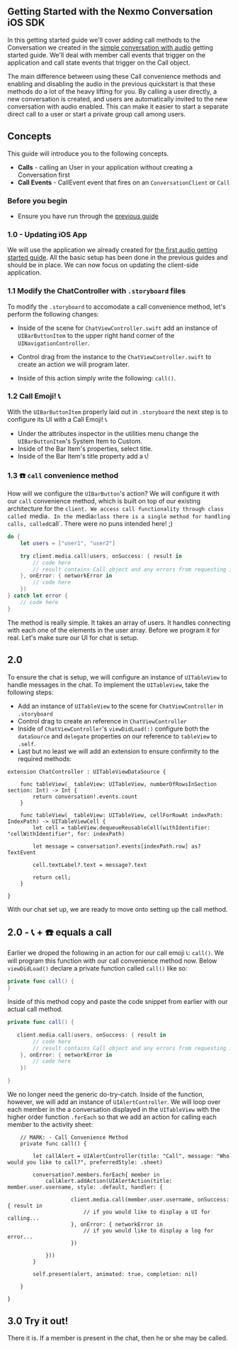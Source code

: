 ## Getting Started with the Nexmo Conversation iOS SDK

In this getting started guide we'll cover adding call methods to the Conversation we created in the [simple conversation with audio](/stitch/in-app-messaging/guides/4-enable-audio/swift) getting started guide. We'll deal with member call events that trigger on the application and call state events that trigger on the Call object.

The main difference between using these Call convenience methods and enabling and disabling the audio in the previous quickstart is that these methods do a lot of the heavy lifting for you. By calling a user directly, a new conversation is created, and users are automatically invited to the new conversation with audio enabled. This can make it easier to start a separate direct call to a user or start a private group call among users.

## Concepts

This guide will introduce you to the following concepts.

- **Calls** - calling an User in your application without creating a Conversation first
- **Call Events** - CallEvent event that fires on an `ConversationClient` or `Call`


### Before you begin
- Ensure you have run through the [previous guide](/stitch/in-app-messaging/guides/4-enable-audio/swift) 

### 1.0 - Updating iOS App

We will use the application we already created for [the first audio getting started guide](/stitch/in-app-messaging/guides/4-enable-audio/swift). All the basic setup has been done in the previous guides and should be in place. We can now focus on updating the client-side application.

### 1.1 Modify the ChatController with `.storyboard` files 
To modify the `.storyboard` to accomodate a call convenience method, let's perform the following changes: 

- Inside of the scene for `ChatViewController.swift` add an instance of `UIBarButtonItem` to the upper right hand corner of the `UINavigationController`. 

- Control drag from the instance to the `ChatViewController.swift` to create an action we will program later. 

- Inside of this action simply write the following: `call()`. 

### 1.2 Call Emoji! 📞

With the `UIBarButtonItem` properly laid out in `.storyboard` the next step is to configure its UI with a Call Emoji! 📞

- Under the attributes inspector in the utilities menu change the `UIBarButtonItem`'s System Item to Custom. 
- Inside of the Bar Item's properties, select title. 
- Inside of the Bar Item's title property add a 📞!

### 1.3 ☎️ `call` convenience method 

How will we configure the `UIBarButton`'s action? We will configure it with our `call` convenience method, which is built on top of our existing architecture for the `client. We access call functionality through class called `media`. In the `media` class there is a single method for handling calls, called `call`. There were no puns intended here! ;) 


```swift
do {
    let users = ["user1", "user2"]

    try client.media.call(users, onSuccess: { result in
        // code here
        // result contains Call object and any errors from requesting invites for users
    }, onError: { networkError in
        // code here
    })
} catch let error {
    // code here
}
``` 

The method is really simple. It takes an array of users. It handles connecting with each one of the elements in the user array. Before we program it for real. Let's make sure our UI for chat is setup. 

## 2.0 

To ensure the chat is setup, we will configure an instance of `UITableView` to handle messages in the chat. To implement the `UITableView`, take the following steps: 

- Add an instance of `UITableView` to the scene for `ChatViewController` in `.storyboard`
- Control drag to create an reference in `ChatViewController`
- Inside of `ChatViewController`'s `viewDidLoad(:)` configure both the `dataSource` and `delegate` properties on our reference to `tableView` to `.self`. 
- Last but no least we will add an extension to ensure confirmity to the required methods:

```
extension ChatController : UITableViewDataSource {
    
    func tableView(_ tableView: UITableView, numberOfRowsInSection section: Int) -> Int {
        return conversation!.events.count
    }
    
    func tableView(_ tableView: UITableView, cellForRowAt indexPath: IndexPath) -> UITableViewCell {
        let cell = tableView.dequeueReusableCell(withIdentifier: "cellWithIdentifier", for: indexPath)
        
        let message = conversation?.events[indexPath.row] as? TextEvent
        
        cell.textLabel?.text = message?.text
        
        return cell;
    }

} 
``` 
With our chat set up, we are ready to move onto setting up the call method. 

## 2.0 -  📞 + ☎️ equals a call

Earlier we droped the following in an action for our call emoji 📞: `call()`. We will program this function with our call convenience method now. Below `viewDidLoad()` declare a private function called `call()` like so: 

```swift 
private func call() {
}
``` 

Inside of this method copy and paste the code snippet from earlier with our actual call method. 

```swift 
private func call() {

   client.media.call(users, onSuccess: { result in
        // code here
        // result contains Call object and any errors from requesting invites for users
    }, onError: { networkError in
        // code here
    })

}
``` 
We no longer need the generic do-try-catch.  Inside of the function, however, we will add an instance of `UIAlertController`. We will loop over each member in the a conversation displayed in the `UITableView` with the higher order function `.forEach` so that we add an action for calling each member to the activity sheet:

```
    // MARK: - Call Convenience Method
    private func call() {
        
        let callAlert = UIAlertController(title: "Call", message: "Who would you like to call?", preferredStyle: .sheet)
        
        conversation?.members.forEach{ member in
            callAlert.addAction(UIAlertAction(title: member.user.username, style: .default, handler: {
                
                    client.media.call(member.user.username, onSuccess: { result in
                        // if you would like to display a UI for calling...
                    }, onError: { networkError in
                        // if you would like to display a log for error...
                    })
                
            }))
        }
        
        self.present(alert, animated: true, completion: nil)

    }
    
}
```
## 3.0 Try it out!

There it is. If a member is present in the chat, then he or she may be called. 



